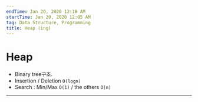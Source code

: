 ```yaml
---
endTime: Jan 20, 2020 12:18 AM
startTime: Jan 20, 2020 12:05 AM
tag: Data Structure, Programming
title: Heap (ing)
---
```


# Heap

- Binary tree구조.
- Insertion / Deletion `O(logn)`
- Search : Min/Max `O(1)` / the others `O(n)`

---